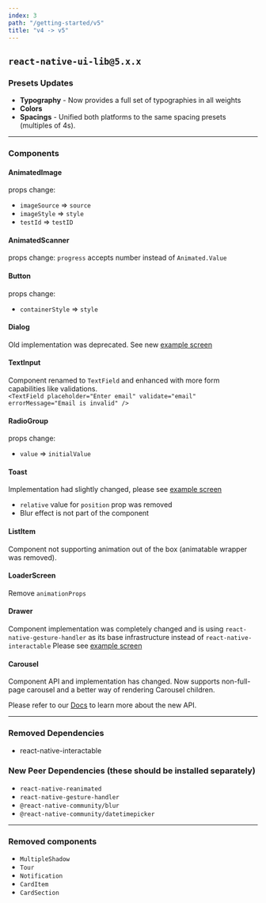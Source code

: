 ```yaml
---
index: 3
path: "/getting-started/v5"
title: "v4 -> v5"
---
```

## `react-native-ui-lib@5.x.x`

### Presets Updates

- **Typography** - Now provides a full set of typographies in all weights
- **Colors**
- **Spacings** - Unified both platforms to the same spacing presets (multiples of 4s).

--- 

### Components

#### AnimatedImage
props change:
- `imageSource` => `source`
- `imageStyle` => `style`
- `testId` => `testID`

#### AnimatedScanner
props change:
`progress` accepts number instead of `Animated.Value`

#### Button
props change:
- `containerStyle` => `style`

#### Dialog
Old implementation was deprecated. See new [example screen](https://github.com/wix/react-native-ui-lib/blob/master/demo/src/screens/componentScreens/DialogScreen.js)

#### TextInput
Component renamed to `TextField` and enhanced with more form capabilities like validations. <br>
`<TextField placeholder="Enter email" validate="email" errorMessage="Email is invalid" />`

#### RadioGroup
props change:
- `value` => `initialValue`

#### Toast
Implementation had slightly changed, please see [example screen](https://github.com/wix/react-native-ui-lib/blob/master/demo/src/screens/componentScreens/ToastsScreen.js)
- `relative` value for `position` prop was removed
- Blur effect is not part of the component

#### ListItem
Component not supporting animation out of the box (animatable wrapper was removed).

#### LoaderScreen
Remove `animationProps`

#### Drawer
Component implementation was completely changed and is using `react-native-gesture-handler` as its base infrastructure instead of `react-native-interactable`
Please see [example screen](https://github.com/wix/react-native-ui-lib/blob/master/demo/src/screens/componentScreens/DrawerScreen.tsx)

#### Carousel
Component API and implementation has changed. 
Now supports non-full-page carousel and a better way of rendering Carousel children.

Please refer to our [Docs](https://wix.github.io/react-native-ui-lib/) to learn more about the new API.

--- 
### Removed Dependencies
- react-native-interactable

### New Peer Dependencies (these should be installed separately)
- `react-native-reanimated`
- `react-native-gesture-handler`
- `@react-native-community/blur`
- `@react-native-community/datetimepicker`

---

### Removed components

- `MultipleShadow`
- `Tour`
- `Notification`
- `CardItem`
- `CardSection`
